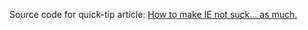 Source code for quick-tip article: <a href="http://glitchforest.us/how-to-make-ie-not-suck-as-much/">How to make IE not suck... as much.</a>